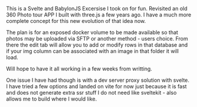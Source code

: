 This is a Svelte and BabylonJS Excersise I took on for fun.  Revisited an old 360 Photo tour APP I built with three.js a few years ago.  I have a much more complete concept for this new evolution of that idea now.

The plan is for an exposed docker volume to be made available so that photos may be uploaded via SFTP or another method - users choice.
From there the edit tab will allow you to add or modify rows in that database and if your img column can be associated with an image in that folder it will load.

Will hope to have it all working in a few weeks from writting.

One issue I have had though is with a dev server proxy solution with svelte.  I have tried a few options and landed on vite for now just because it is fast and does not generate extra ssr stuff I do not need like sveltekit - also allows me to build where I would like.